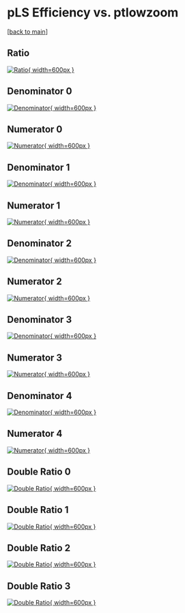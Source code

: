# pLS Efficiency vs. ptlowzoom

[[back to main](./)]



## Ratio

[![Ratio](../mtv/var/pLS_xtr_13_1_eff_ptlowzoom.png){ width=600px }](../mtv/var/pLS_xtr_13_1_eff_ptlowzoom.pdf)

## Denominator 0

[![Denominator](../mtv/den/pLS_xtr_13_1_eff_ptlowzoom_den0.png){ width=600px }](../mtv/den/pLS_xtr_13_1_eff_ptlowzoom_den0.pdf)

## Numerator 0

[![Numerator](../mtv/num/pLS_xtr_13_1_eff_ptlowzoom_num0.png){ width=600px }](../mtv/num/pLS_xtr_13_1_eff_ptlowzoom_num0.pdf)

## Denominator 1

[![Denominator](../mtv/den/pLS_xtr_13_1_eff_ptlowzoom_den1.png){ width=600px }](../mtv/den/pLS_xtr_13_1_eff_ptlowzoom_den1.pdf)

## Numerator 1

[![Numerator](../mtv/num/pLS_xtr_13_1_eff_ptlowzoom_num1.png){ width=600px }](../mtv/num/pLS_xtr_13_1_eff_ptlowzoom_num1.pdf)

## Denominator 2

[![Denominator](../mtv/den/pLS_xtr_13_1_eff_ptlowzoom_den2.png){ width=600px }](../mtv/den/pLS_xtr_13_1_eff_ptlowzoom_den2.pdf)

## Numerator 2

[![Numerator](../mtv/num/pLS_xtr_13_1_eff_ptlowzoom_num2.png){ width=600px }](../mtv/num/pLS_xtr_13_1_eff_ptlowzoom_num2.pdf)

## Denominator 3

[![Denominator](../mtv/den/pLS_xtr_13_1_eff_ptlowzoom_den3.png){ width=600px }](../mtv/den/pLS_xtr_13_1_eff_ptlowzoom_den3.pdf)

## Numerator 3

[![Numerator](../mtv/num/pLS_xtr_13_1_eff_ptlowzoom_num3.png){ width=600px }](../mtv/num/pLS_xtr_13_1_eff_ptlowzoom_num3.pdf)

## Denominator 4

[![Denominator](../mtv/den/pLS_xtr_13_1_eff_ptlowzoom_den4.png){ width=600px }](../mtv/den/pLS_xtr_13_1_eff_ptlowzoom_den4.pdf)

## Numerator 4

[![Numerator](../mtv/num/pLS_xtr_13_1_eff_ptlowzoom_num4.png){ width=600px }](../mtv/num/pLS_xtr_13_1_eff_ptlowzoom_num4.pdf)

## Double Ratio 0

[![Double Ratio](../mtv/ratio/pLS_xtr_13_1_eff_ptlowzoom_ratio0.png){ width=600px }](../mtv/ratio/pLS_xtr_13_1_eff_ptlowzoom_ratio0.pdf)

## Double Ratio 1

[![Double Ratio](../mtv/ratio/pLS_xtr_13_1_eff_ptlowzoom_ratio1.png){ width=600px }](../mtv/ratio/pLS_xtr_13_1_eff_ptlowzoom_ratio1.pdf)

## Double Ratio 2

[![Double Ratio](../mtv/ratio/pLS_xtr_13_1_eff_ptlowzoom_ratio2.png){ width=600px }](../mtv/ratio/pLS_xtr_13_1_eff_ptlowzoom_ratio2.pdf)

## Double Ratio 3

[![Double Ratio](../mtv/ratio/pLS_xtr_13_1_eff_ptlowzoom_ratio3.png){ width=600px }](../mtv/ratio/pLS_xtr_13_1_eff_ptlowzoom_ratio3.pdf)

